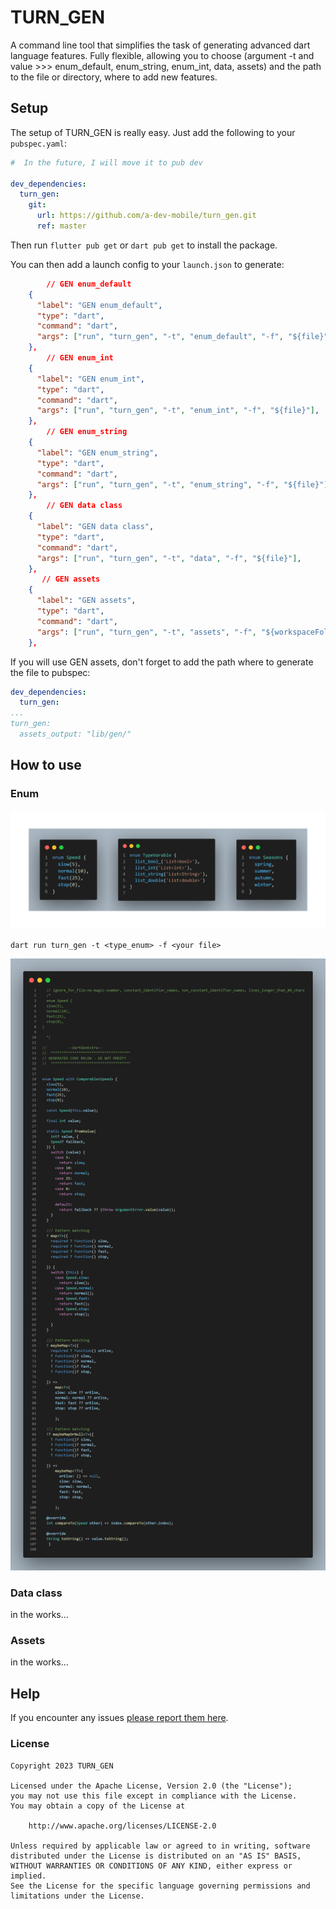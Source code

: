 # TURN_GEN

A command line tool that simplifies the task of generating advanced dart language features. Fully flexible, allowing you to choose (argument -t and value >>> enum_default, enum_string, enum_int, data, assets) and the path to the file or directory, where to add new features.

## Setup

The setup of TURN_GEN is really easy. Just add the following to your `pubspec.yaml`:

```yaml
#  In the future, I will move it to pub dev

dev_dependencies:
  turn_gen:
    git:
      url: https://github.com/a-dev-mobile/turn_gen.git
      ref: master 
```

Then run `flutter pub get` or `dart pub get` to install the package.

You can then add a launch config to your `launch.json` to generate:

```json
        // GEN enum_default
    {
      "label": "GEN enum_default",
      "type": "dart",
      "command": "dart",
      "args": ["run", "turn_gen", "-t", "enum_default", "-f", "${file}"],
    },
        // GEN enum_int
    {
      "label": "GEN enum_int",
      "type": "dart",
      "command": "dart",
      "args": ["run", "turn_gen", "-t", "enum_int", "-f", "${file}"],
    },
        // GEN enum_string    
    {
      "label": "GEN enum_string",
      "type": "dart",
      "command": "dart",
      "args": ["run", "turn_gen", "-t", "enum_string", "-f", "${file}"],
    },
        // GEN data class   
    {
      "label": "GEN data class",
      "type": "dart",
      "command": "dart",
      "args": ["run", "turn_gen", "-t", "data", "-f", "${file}"],
    },
       // GEN assets   
    {
      "label": "GEN assets",
      "type": "dart",
      "command": "dart",
      "args": ["run", "turn_gen", "-t", "assets", "-f", "${workspaceFolder}"]
    },
```

If you will use GEN assets, don't forget to add the path where to generate the file to pubspec:

```yaml
dev_dependencies:
  turn_gen:
...
turn_gen:
  assets_output: "lib/gen/" 
```

## How to use

### Enum

![enum_type](https://github.com/a-dev-mobile/turn_gen/blob/master/resources/enum_type.png)

```shell
dart run turn_gen -t <type_enum> -f <your file>
```

![enum_example](https://github.com/a-dev-mobile/turn_gen/blob/master/resources/enum_example.png)

### Data class

in the works...

### Assets

in the works...

## Help

If you encounter any issues [please report them here](https://github.com/a-dev-mobile/turn_gen/issues).

### License

```
Copyright 2023 TURN_GEN

Licensed under the Apache License, Version 2.0 (the "License");
you may not use this file except in compliance with the License.
You may obtain a copy of the License at

    http://www.apache.org/licenses/LICENSE-2.0

Unless required by applicable law or agreed to in writing, software
distributed under the License is distributed on an "AS IS" BASIS,
WITHOUT WARRANTIES OR CONDITIONS OF ANY KIND, either express or implied.
See the License for the specific language governing permissions and
limitations under the License.
```

